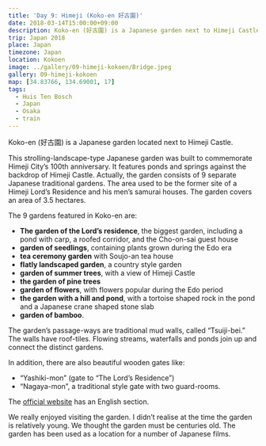 ```yaml
---
title: 'Day 9: Himeji (Koko-en 好古園)'
date: 2018-03-14T15:00:00+09:00
description: Koko-en (好古園) is a Japanese garden next to Himeji Castle. It was constructed in 1992 at the site of the lord's west residence.
trip: Japan 2018
place: Japan
timezone: Japan
location: Kokoen
image: ../gallery/09-himeji-kokoen/Bridge.jpeg
gallery: 09-himeji-kokoen
map: [34.83766, 134.69001, 17]
tags:
  - Huis Ten Bosch
  - Japan
  - Osaka
  - train
---
```


Koko-en (好古園) is a Japanese garden located next to Himeji Castle.

This strolling-landscape-type Japanese garden was built to commemorate Himeji City’s 100th anniversary. It features ponds and springs against the backdrop of Himeji Castle. Actually, the garden consists of 9 separate Japanese traditional gardens. The area used to be the former site of a Himeji Lord’s Residence and his men’s samurai houses. The garden covers an area of 3.5 hectares.

The 9 gardens featured in Koko-en are:

- **The garden of the Lord’s residence**, the biggest garden, including a pond with carp, a roofed corridor, and the Cho-on-sai guest house
- **garden of seedlings**, containing plants grown during the Edo era
- **tea ceremony garden** with Soujo-an tea house
- **flatly landscaped garden**, a country style garden
- **garden of summer trees**, with a view of Himeji Castle
- **the garden of pine trees**
- **garden of flowers**, with flowers popular during the Edo period
- **the garden with a hill and pond**, with a tortoise shaped rock in the pond and a Japanese crane shaped stone slab
- **garden of bamboo**.

The garden’s passage-ways are traditional mud walls, called “Tsuiji-bei.” The walls have roof-tiles. Flowing streams, waterfalls and ponds join up and connect the distinct gardens.

In addition, there are also beautiful wooden gates like:

- “Yashiki-mon” (gate to “The Lord’s Residence”)
- “Nagaya-mon”, a traditional style gate with two guard-rooms.

The [official website](http://www.himeji-machishin.jp/ryokka/kokoen/en/index.php) has an English section.

We really enjoyed visiting the garden. I didn’t realise at the time the garden is relatively young. We thought the garden must be centuries old. The garden has been used as a location for a number of Japanese films.
